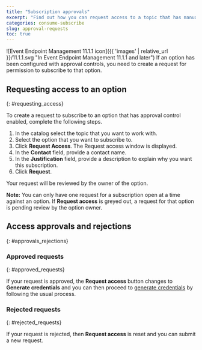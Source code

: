 ```yaml
---
title: "Subscription approvals"
excerpt: "Find out how you can request access to a topic that has manual approval controls enforced"
categories: consume-subscribe
slug: approval-requests
toc: true
---
```


![Event Endpoint Management 11.1.1 icon]({{ 'images' | relative_url }}/11.1.1.svg "In Event Endpoint Management 11.1.1 and later") If an option has been configured with approval controls, you need to create a request for permission to subscribe to that option.

## Requesting access to an option
{: #requesting_access}

To create a request to subscribe to an option that has approval control enabled, complete the following steps.

1. In the catalog select the topic that you want to work with.
1. Select the option that you want to subscribe to.
1. Click **Request Access**. The Request access window is displayed.
1. In the **Contact** field, provide a contact name.
1. In the **Justification** field, provide a description to explain why you want this subscription.
1. Click **Request**.

Your request will be reviewed by the owner of the option.

**Note:** You can only have one request for a subscription open at a time against an option. If **Request access** is greyed out, a request for that option is pending review by the option owner.

## Access approvals and rejections
{: #approvals_rejections}

### Approved requests
{: #approved_requests}

If your request is approved, the **Request access** button changes to **Generate credentials** and you can then proceed to [generate credentials](../subscribing-to-topics) by following the usual process.

### Rejected requests
{: #rejected_requests}

If your request is rejected, then **Request access** is reset and you can submit a new request.
